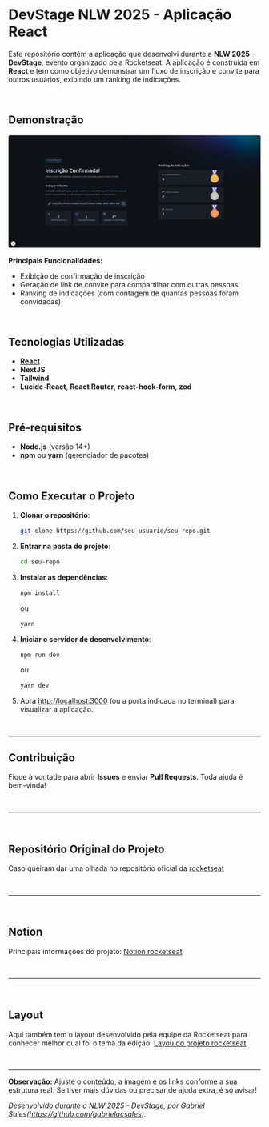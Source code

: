 
# DevStage NLW 2025 - Aplicação React

Este repositório contém a aplicação que desenvolvi durante a **NLW 2025 - DevStage**, evento organizado pela Rocketseat. A aplicação é construída em **React** e tem como objetivo demonstrar um fluxo de inscrição e convite para outros usuários, exibindo um ranking de indicações.

<br/>

## Demonstração

![Tela de Inscrição e Ranking](./imagem.png)  


**Principais Funcionalidades:**
- Exibição de confirmação de inscrição
- Geração de link de convite para compartilhar com outras pessoas
- Ranking de indicações (com contagem de quantas pessoas foram convidadas)

<br/>

## Tecnologias Utilizadas

- **[React](https://reactjs.org/)**  
- **NextJS**   
- **Tailwind**
-  **Lucide-React**, **React Router**, **react-hook-form**, **zod**

<br/>

## Pré-requisitos

- **Node.js** (versão 14+)
- **npm** ou **yarn** (gerenciador de pacotes)

<br/>

## Como Executar o Projeto

1. **Clonar o repositório**:
   ```bash
   git clone https://github.com/seu-usuario/seu-repo.git
   ```
2. **Entrar na pasta do projeto**:
   ```bash
   cd seu-repo
   ```
3. **Instalar as dependências**:
   ```bash
   npm install
   ```
   ou
   ```bash
   yarn
   ```
4. **Iniciar o servidor de desenvolvimento**:
   ```bash
   npm run dev
   ```
   ou
   ```bash
   yarn dev
   ```
5. Abra [http://localhost:3000](http://localhost:3000) (ou a porta indicada no terminal) para visualizar a aplicação.

<br/>

---


## Contribuição

Fique à vontade para abrir **Issues** e enviar **Pull Requests**. Toda ajuda é bem-vinda!


<br/>

---

<br/>

## Repositório Original do Projeto

Caso queiram dar uma olhada no repositório oficial da 
[rocketseat](https://github.com/rocketseat-education/nlw-connect-react/commit/1102be9ee77159966e9542129af40e1db9f5bba7)


<br/>

---
<br/>

## Notion

Principais informações do projeto:
[Notion rocketseat](https://efficient-sloth-d85.notion.site/React-19d395da577080e091c5e31be831667b)


<br/>

---
<br/>

## Layout

Aqui também tem o layout desenvolvido pela equipe da Rocketseat para conhecer melhor qual foi o tema da edição: 
[Layou do projeto rocketseat](https://www.figma.com/community/file/1471119935944492720/nlw-connect-devstage)


<br/>

---

**Observação:** Ajuste o conteúdo, a imagem e os links conforme a sua estrutura real. Se tiver mais dúvidas ou precisar de ajuda extra, é só avisar!  

*Desenvolvido durante a NLW 2025 - DevStage, por Gabriel Sales(https://github.com/gabrielacsales).*
